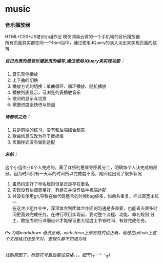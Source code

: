 # music
### 音乐播放器
HTML+CSS+JS培训小组作业
模仿网易云做的一个手机端的音乐播放器  
所有页面其实都在同一个html当中，通过使用JQuery的淡入淡出来实现页面的跳转  
##### 自己负责的是音乐播放页的编写,通过使用JQuery来实现功能：  
1. 音乐暂停播放
2. 上下曲的切换
3. 播放方式的切换：单曲循环、循环播放、随机播放
4. 播放列表显示，可浏览列表播放音乐
5. 歌词的显示与切换
6. 歌曲进度条快进与快退
##### 待修改之处：
1. 只是前端的练习，没有和后端结合起来
2. 歌曲信息应改为存于数据库
3. 页面样式没有做到适配
##### 总结：
这个小组作业6个人完成的，画了详细的思维导图再分工，明确每个人该完成的部分。因为时间只有一天半的时间所以完成度不高，期间也出现了很多状况  
1. 虽然约定好了命名规则但是还是存在重名
2. 实现没有协调商量好，有组员并没有做手机端适配
3. 并没有使用git,导致在做代码整合的时候bug极多，如命名重复、样式高宽未统一  
在这次小组作业中，深深体会到团体合作间的沟通是多重要，也能省去很多时间更高效完成任务。在进行项目实现前，要对整个流程、功能、命名规则
分工、数据库进行详细设计才能保证更大程度上节省时间，有效完成任务。
###### Ps:为啥markdown 语法正确，webstorm上预览格式也正确，但是在github上这个文档格式还是不对，查很久都不知道为啥
###### 找到原因了，标题符号最后要加空格。。。细节(╥╯^╰╥)